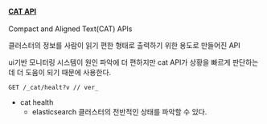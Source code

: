 #### [CAT API](https://www.elastic.co/guide/en/elasticsearch/reference/current/cat.html)
Compact and Aligned Text(CAT) APIs

클러스터의 정보를 사람이 읽기 편한 형태로 출력하기 위한 용도로 만들어진 API

ui기반 모니터링 시스템이 원인 파악에 더 편하지만 cat API가 상황을 빠르게 판단하는데 더 도움이 되기 때문에 사용한다.

``` curl
GET /_cat/healt?v // ver_
```
- cat health
	- elasticsearch 클러스터의 전반적인 상태를 파악할 수 있다.